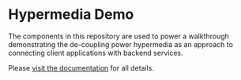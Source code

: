 # Hypermedia Demo

The components in this repository are used to power a walkthrough demonstrating the de-coupling power hypermedia as an approach to connecting client applications with backend services.

Please [visit the documentation](https://pointw-dev.github.io/hypermedia-docs) for all details.
